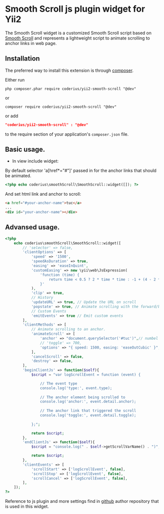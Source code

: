 Smooth Scroll js plugin widget for Yii2
=======================================
The Smooth Scroll widget is a customized Smooth Scroll script based on [Smooth Scroll](https://github.com/cferdinandi/smooth-scroll) and represents a lightweight script to animate scrolling to anchor links in web page.


Installation
------------
The preferred way to install this extension is through [composer](http://getcomposer.org/download/).

Either run

```
php composer.phar require coderius/yii2-smooth-scroll "@dev"
```
or
```
composer require coderius/yii2-smooth-scroll "@dev"
```

or add

```json
"coderius/yii2-smooth-scroll" : "@dev"
```

to the require section of your application's `composer.json` file.

Basic usage.
------------
* In view include widget:

By default selector 'a[href*="#"]' passed in for the anchor links that should be animated.

```php
<?php echo coderius\smoothScroll\SmoothScroll::widget([]); ?>
```
And set html link and anchor to scroll:
```html
<a href="#your-anchor-name">tuc</a>
...
<div id="your-anchor-name"></div>

```

Advansed usage.
---------------
```php
<?php 
    echo coderius\smoothScroll\SmoothScroll::widget([
        // 'selector' => false,
        'clientOptions' => [
            'speed' => '1500',
            'speedAsDuration' => true,
            'easing' => 'easeInQuint',
            'customEasing' => new \yii\web\JsExpression(
                'function (time) {
                    return time < 0.5 ? 2 * time * time : -1 + (4 - 2 * time) * time;
                }'
            ),
            'clip' => true,
            // History
            'updateURL' => true, // Update the URL on scroll
	        'popstate' => true, // Animate scrolling with the forward/backward browser buttons (requires updateURL to be true)
            // Custom Events
	        'emitEvents' => true // Emit custom events
        ],
        'clientMethods' => [
            // Animate scrolling to an anchor.
            'animateScroll' => [
                'anchor' => "document.querySelector('#tuc')",// numbel (y-position to scroll) or dom element
                // 'toggle' => 700,
                'options' => "{ speed: 1500, easing: 'easeOutCubic' }",
            ],
            'cancelScroll' => false,
            'destroy' => false,
        ],
        'beginClientJs' => function($self){
            $script = "var logScrollEvent = function (event) {

                // The event type
                console.log('type:', event.type);
            
                // The anchor element being scrolled to
                console.log('anchor:', event.detail.anchor);
            
                // The anchor link that triggered the scroll
                console.log('toggle:', event.detail.toggle);
            
            };";

            return $script;
        },
        'endClientJs' => function($self){
            $script = "console.log(" . $self->getScrollVarName() . ")";

            return $script;
        },
        'clientEvents' => [
            'scrollStart' => ['logScrollEvent', false],
            'scrollStop' => ['logScrollEvent', false],
            'scrollCancel' => ['logScrollEvent', false],
        ],
    ]); 
?>
```


Reference to js plugin and more settings find in [github](https://github.com/cferdinandi/smooth-scroll) author repository that is used in this widget.
